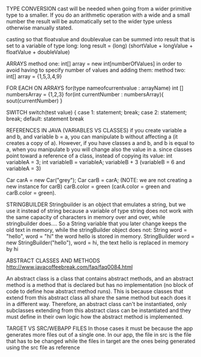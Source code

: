 TYPE CONVERSION
cast will be needed when going from a wider primitive type to a smaller. If you do an arithmetic operation with a wide and a small number the result will be automatically set to the wider type unless otherwise manually stated.

casting so that floatvalue and doublevalue can be summed into result that is set to a variable of type long:
long result = (long) (shortValue + longValue + floatValue + doubleValue)

ARRAYS
method one: int[] array = new int[numberOfValues]
in order to avoid having to specify number of values and adding them:
method two: int[] array = {1,5,3,4,9}

FOR EACH ON ARRAYS
for(type nameofcurrentvalue : arrayName)
int [] numbersArray = {1,2,3}
for(int currentNumber : numbersArray){ sout(currentNumber) }

SWITCH
switch(test value) {
case 1:
statement;
break;
case 2:
statement;
break;
default:
statement
break

REFERENCES IN JAVA (VARIABLES VS CLASSES)
if you create variable a and b, and variable b = a, you can manipulate b without affecting a (it creates a copy of a). However, if you have classes a and b, and b is equal to a, when you manipulate b you will change also the value in a. since classes point toward a reference of a class, instead of copying its value:
int variableA = 3;
int variableB = variableA;
variableB + 3 (variableB = 6 and variableA = 3)

Car carA = new Car("grey");
Car carB = carA; (NOTE: we are not creating a new instance for carB)
carB.color = green (carA.color = green and carB.color = green).


STRINGBUILDER
Stringbuilder is an object that emulates a string, but we use it instead of string because a variable of type string does not work with the same capacity of characters in memory over and over, while stringbuilder does.... So a String variable that you later change keeps the old text in memory, while the stringBuilder object does not:  String word = "hello",  word = "hi" the word hello is stored in memory. StringBuilder word = new StringBuilder("hello"),  word = hi, the text hello is replaced in memory by hi

ABSTRACT CLASSES AND METHODS http://www.javacoffeebreak.com/faq/faq0084.html 

An abstract class is a class that contains abstract methods, and an abstract method is a method that is declared but has no implementation (no block of code to define how abstract method runs). This is because classes that extend from this abstract class all share the same method but each does it in a different way. Therefore, an abstract class can't be instantiated, only subclasses extending from this abstract class can be instantiated and they must define in their own logic how the abstract method is implemented. 

TARGET VS SRC/WEBAPP FILES
In those cases it must be because the app generates more files out of  a single one. In our app, the file in src is the file that has to be changed while the files in target are the ones being generated using the src file as reference